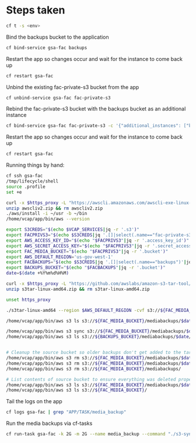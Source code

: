 # Steps taken
```sh
cf t -s <env>
```

Bind the backups bucket to the application
```sh
cf bind-service gsa-fac backups
```

Restart the app so changes occur and wait for the instance to come back up
```sh
cf restart gsa-fac
```

Unbind the existing fac-private-s3 bucket from the app
```sh
cf unbind-service gsa-fac fac-private-s3
```

Rebind the fac-private-s3 bucket with the backups bucket as an additional instance
```sh
cf bind-service gsa-fac fac-private-s3 -c '{"additional_instances": ["backups"]}'
```

Restart the app so changes occur and wait for the instance to come back up
```sh
cf restart gsa-fac
```

Running things by hand:
```sh
cf ssh gsa-fac
/tmp/lifecycle/shell
source .profile
set +e

curl -x $https_proxy -L "https://awscli.amazonaws.com/awscli-exe-linux-x86_64.zip" -o "awscliv2.zip"
unzip awscliv2.zip && rm awscliv2.zip
./aws/install -i ~/usr -b ~/bin
/home/vcap/app/bin/aws --version

export S3CREDS="$(echo $VCAP_SERVICES|jq -r '.s3')"
export FACPRIVS3="$(echo $S3CREDS|jq '.[]|select(.name=="fac-private-s3")'|jq '.credentials')"
export AWS_ACCESS_KEY_ID="$(echo "$FACPRIVS3"|jq -r '.access_key_id')"
export AWS_SECRET_ACCESS_KEY="$(echo "$FACPRIVS3"|jq -r '.secret_access_key')"
export FAC_MEDIA_BUCKET="$(echo "$FACPRIVS3"|jq -r '.bucket')"
export AWS_DEFAULT_REGION='us-gov-west-1'
export FACBACKUPS="$(echo $S3CREDS|jq '.[]|select(.name=="backups")'|jq '.credentials')"
export BACKUPS_BUCKET="$(echo "$FACBACKUPS"|jq -r '.bucket')"
date=$(date +%Y%m%d%H%M)

curl -x $https_proxy -L "https://github.com/awslabs/amazon-s3-tar-tool/releases/download/v1.0.14/s3tar-linux-amd64.zip" -o "s3tar-linux-amd64.zip"
unzip s3tar-linux-amd64.zip && rm s3tar-linux-amd64.zip

unset https_proxy

./s3tar-linux-amd64 --region $AWS_DEFAULT_REGION -cvf s3://${FAC_MEDIA_BUCKET}/mediabackups/$date/archive.tar s3://${FAC_MEDIA_BUCKET} --storage-class INTELLIGENT_TIERING

/home/vcap/app/bin/aws s3 ls s3://${FAC_MEDIA_BUCKET}/mediabackups/$date/

/home/vcap/app/bin/aws s3 sync s3://${FAC_MEDIA_BUCKET}/mediabackups/$date/ s3://${BACKUPS_BUCKET}/mediabackups/$date/ --storage-class INTELLIGENT_TIERING
/home/vcap/app/bin/aws s3 ls s3://${BACKUPS_BUCKET}/mediabackups/$date/


# Cleanup the source bucket so older backups don't get added to the tar
/home/vcap/app/bin/aws s3 rm s3://${FAC_MEDIA_BUCKET}/mediabackups/$date/archive.tar
/home/vcap/app/bin/aws s3 rm s3://${FAC_MEDIA_BUCKET}/mediabackups/$date/
/home/vcap/app/bin/aws s3 rm s3://${FAC_MEDIA_BUCKET}/mediabackups/

# List contents of source bucket to ensure everything was deleted properly
/home/vcap/app/bin/aws s3 ls s3://${FAC_MEDIA_BUCKET}/mediabackups/$date/
/home/vcap/app/bin/aws s3 ls s3://${FAC_MEDIA_BUCKET}/

```

Tail the logs on the app
```sh
cf logs gsa-fac | grep "APP/TASK/media_backup"
```

Run the media backups via cf-tasks
```sh
cf run-task gsa-fac -k 2G -m 2G --name media_backup --command "./s3-sync.sh"
```
